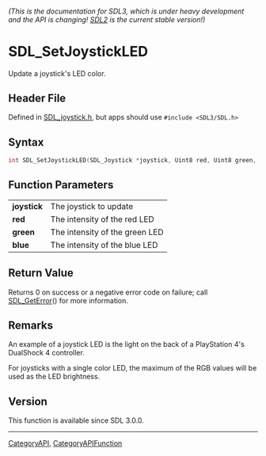 ###### (This is the documentation for SDL3, which is under heavy development and the API is changing! [SDL2](https://wiki.libsdl.org/SDL2/) is the current stable version!)
# SDL_SetJoystickLED

Update a joystick's LED color.

## Header File

Defined in [SDL_joystick.h](https://github.com/libsdl-org/SDL/blob/main/include/SDL3/SDL_joystick.h), but apps should use `#include <SDL3/SDL.h>`

## Syntax

```c
int SDL_SetJoystickLED(SDL_Joystick *joystick, Uint8 red, Uint8 green, Uint8 blue);

```

## Function Parameters

|                  |                                |
| ---------------- | ------------------------------ |
| **joystick**     | The joystick to update         |
| **red**          | The intensity of the red LED   |
| **green**        | The intensity of the green LED |
| **blue**         | The intensity of the blue LED  |

## Return Value

Returns 0 on success or a negative error code on failure; call
[SDL_GetError](SDL_GetError)() for more information.

## Remarks

An example of a joystick LED is the light on the back of a PlayStation 4's
DualShock 4 controller.

For joysticks with a single color LED, the maximum of the RGB values will
be used as the LED brightness.

## Version

This function is available since SDL 3.0.0.

----
[CategoryAPI](CategoryAPI), [CategoryAPIFunction](CategoryAPIFunction)

